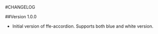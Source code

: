 #CHANGELOG

##Version 1.0.0
* Initial version of ffe-accordion. Supports both blue and white version.